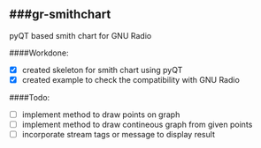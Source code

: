 ###gr-smithchart
-----------------

pyQT based smith chart for GNU Radio

####Workdone:

- [x] created skeleton for smith chart using pyQT
- [x] created example to check the compatibility with GNU Radio

####Todo:

- [ ] implement method to draw points on graph
- [ ] implement method to draw contineous graph from given points
- [ ] incorporate stream tags or message to display result

